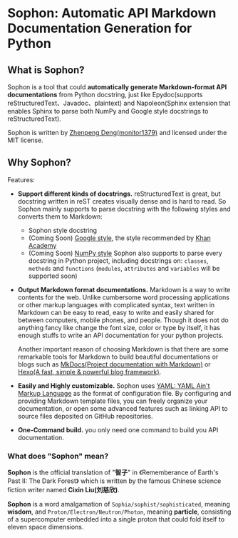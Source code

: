 # Sophon: Automatic API Markdown Documentation Generation for Python

## What is Sophon?

Sophon is a tool that could **automatically generate Markdown-format API documentations** from Python docstring,
just like Epydoc(supports reStructuredText、Javadoc、plaintext)
and Napoleon(Sphinx extension that enables Sphinx to parse both NumPy and Google style docstrings to reStructuredText).

Sophon is written by [Zhenpeng Deng(monitor1379)][1] and licensed under the MIT license.


## Why Sophon?

Features:
 
- **Support different kinds of docstrings.**
    reStructuredText is great, but docstring written in reST creates visually dense and is hard to read.
    So Sophon mainly supports to parse docstring with the following styles and converts them to Markdown: 
    - Sophon style docstring
    - (Coming Soon) [Google style][4], the style recommended by [Khan Academy][5]
    - (Coming Soon) [NumPy style][6]
    Sophon also supports to parse every docstring in Python project,
    including docstrings on: `classes`, `methods` and `functions`
    (`modules`, `attributes` and `variables` will be supported soon)
    
    
- **Output Markdown format documentations.**
    Markdown is a way to write contents for the web.
    Unlike cumbersome word processing applications or other markup languages with complicated syntax,
    text written in Markdown can be easy to read, easy to write and easily shared for between computers, 
    mobile phones, and people. 
    Though it does not do anything fancy like change the font size, color or type by itself,
    it has enough stuffs to write an API documentation for your python projects.
    
    Another important reason of choosing Markdown is that there are some remarkable tools for Markdown
    to build beautiful documentations or blogs such as
    [MkDocs(Project documentation with Markdown)][2] or [Hexo(A fast, simple & powerful blog framework)][3].
   
- **Easily and Highly customizable.**
    Sophon uses [YAML: YAML Ain't Markup Language][7] as the format of configuration file.
    By configuring and providing Markdown template files, you can freely organize your documentation,
    or open some advanced features such as linking API to source files deposited on GitHub repositories.

- **One-Command build.** 
    you only need one command to build you API documentation.

### What does "Sophon" mean?

**Sophon** is the official translation of "**智子**" in 《Rememberance of Earth's Past II: The Dark Forest》
which is written by the famous Chinese science fiction writer named **Cixin Liu(刘慈欣)**.


**Sophon** is a word amalgamation of `Sophia/sophist/sophisticated`, meaning **wisdom**, 
and `Proton/Electron/Neutron/Photon`, meaning **particle**,
consisting of a supercomputer embedded into a single proton that could fold itself to eleven space dimensions.


[1]: http://www.monitor1379.com
[2]: http://www.mkdocs.org
[3]: https://hexo.io
[4]: http://sphinxcontrib-napoleon.readthedocs.io/en/latest/example_google.html#example-google
[5]: https://sites.google.com/a/khanacademy.org/forge/for-developers/styleguide/python#TOC-Docstrings
[6]: http://sphinxcontrib-napoleon.readthedocs.io/en/latest/example_numpy.html#example-numpy
[7]: http://www.yaml.org/